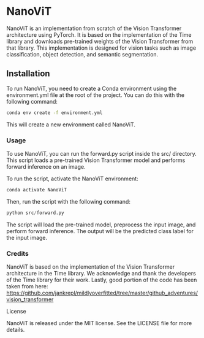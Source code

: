 # NanoViT

NanoViT is an implementation from scratch of the Vision Transformer architecture using PyTorch. It is based on the implementation of the Time library and downloads pre-trained weights of the Vision Transformer from that library. This implementation is designed for vision tasks such as image classification, object detection, and semantic segmentation.

## Installation

To run NanoViT, you need to create a Conda environment using the environment.yml file at the root of the project. You can do this with the following command:

``` bash
conda env create -f environment.yml
```
This will create a new environment called NanoViT.

### Usage

To use NanoViT, you can run the forward.py script inside the src/ directory. This script loads a pre-trained Vision Transformer model and performs forward inference on an image.

To run the script, activate the NanoViT environment:

```bash
conda activate NanoViT
```
Then, run the script with the following command:

```python
python src/forward.py
```

The script will load the pre-trained model, preprocess the input image, and perform forward inference. The output will be the predicted class label for the input image.

### Credits

NanoViT is based on the implementation of the Vision Transformer architecture in the Time library. We acknowledge and thank the developers of the Time library for their work.
Lastly, good portion of the code has been taken from here: https://github.com/jankrepl/mildlyoverfitted/tree/master/github_adventures/vision_transformer 

License

NanoViT is released under the MIT license. See the LICENSE file for more details.